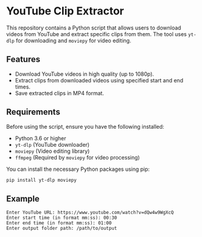 # YouTube Clip Extractor

This repository contains a Python script that allows users to download videos from YouTube and extract specific clips from them. The tool uses `yt-dlp` for downloading and `moviepy` for video editing.

## Features

- Download YouTube videos in high quality (up to 1080p).
- Extract clips from downloaded videos using specified start and end times.
- Save extracted clips in MP4 format.

## Requirements

Before using the script, ensure you have the following installed:

- Python 3.6 or higher
- `yt-dlp` (YouTube downloader)
- `moviepy` (Video editing library)
- `ffmpeg` (Required by `moviepy` for video processing)

You can install the necessary Python packages using pip:

```bash
pip install yt-dlp moviepy

```

## Example
```
Enter YouTube URL: https://www.youtube.com/watch?v=dQw4w9WgXcQ
Enter start time (in format mm:ss): 00:30
Enter end time (in format mm:ss): 01:00
Enter output folder path: /path/to/output

```
